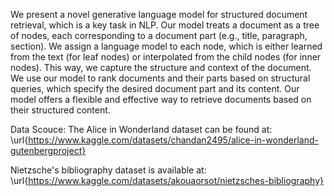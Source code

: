 We present a novel generative language model for structured document retrieval, which is a key task in NLP. 
Our model treats a document as a tree of nodes, each corresponding to a document part (e.g., title, paragraph, section). 
We assign a language model to each node, which is either learned from the text (for leaf nodes) or interpolated from the child nodes (for inner nodes). 
This way, we capture the structure and context of the document. We use our model to rank documents and their parts based on structural queries, which specify the desired 
document part and its content. Our model offers a flexible and effective way to retrieve documents based on their structured content.

Data Scouce: 
The Alice in Wonderland dataset can be found at: \url{https://www.kaggle.com/datasets/chandan2495/alice-in-wonderland-gutenbergproject}

Nietzsche's bibliography dataset is available at: \url{https://www.kaggle.com/datasets/akouaorsot/nietzsches-bibliography}


